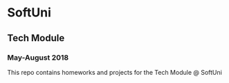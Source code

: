 # SoftUni
## Tech Module
### May-August 2018

This repo contains homeworks and projects for the Tech Module @ SoftUni
